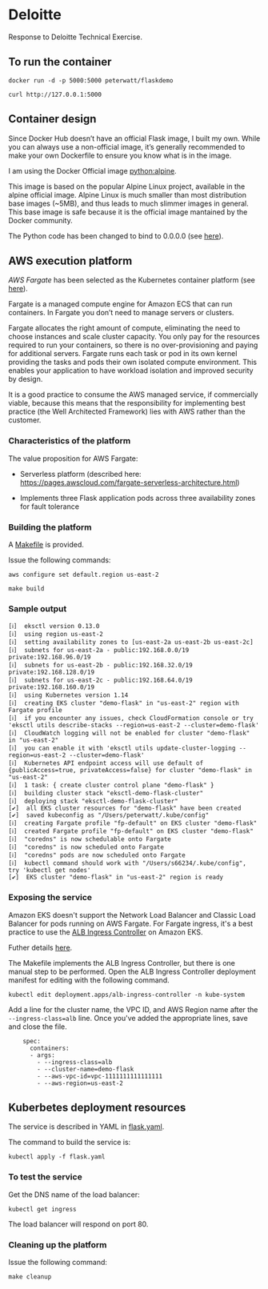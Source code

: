 # Deloitte

Response to Deloitte Technical Exercise.

## To run the container

```
docker run -d -p 5000:5000 peterwatt/flaskdemo

curl http://127.0.0.1:5000
```

## Container design

Since Docker Hub doesn’t have an official Flask image, I built my own. While you can always use a non-official image, it’s generally recommended to make your own Dockerfile to ensure you know what is in the image. 

I am using the Docker Official image [python:alpine](https://hub.docker.com/_/python).

This image is based on the popular Alpine Linux project, available in the alpine official image. Alpine Linux is much smaller than most distribution base images (~5MB), and thus leads to much slimmer images in general. This base image is safe because it is the official image mantained by the Docker community.

The Python code has been changed to bind to 0.0.0.0 (see [here](https://stackoverflow.com/questions/30323224/deploying-a-minimal-flask-app-in-docker-server-connection-issues)).

## AWS execution platform

*AWS Fargate* has been selected as the Kubernetes container platform (see [here](https://aws.amazon.com/blogs/aws/amazon-eks-on-aws-fargate-now-generally-available/)).

Fargate is a managed compute engine for Amazon ECS that can run containers. In Fargate you don’t need to manage servers or clusters.

Fargate allocates the right amount of compute, eliminating the need to choose instances and scale cluster capacity. You only pay for the resources required to run your containers, so there is no over-provisioning and paying for additional servers. Fargate runs each task or pod in its own kernel providing the tasks and pods their own isolated compute environment. This enables your application to have workload isolation and improved security by design.

It is a good practice to consume the AWS managed service, if commercially viable, because this means that the responsibility for implementing best practice (the Well Architected Framework) lies with AWS rather than the customer.

### Characteristics of the platform

The value proposition for AWS Fargate:

* Serverless platform (described here: https://pages.awscloud.com/fargate-serverless-architecture.html)

* Implements three Flask application pods across three availability zones for fault tolerance

### Building the platform

A [Makefile](Makefile) is provided.

Issue the following commands:

```
aws configure set default.region us-east-2

make build
```

### Sample output
```
[ℹ]  eksctl version 0.13.0
[ℹ]  using region us-east-2
[ℹ]  setting availability zones to [us-east-2a us-east-2b us-east-2c]
[ℹ]  subnets for us-east-2a - public:192.168.0.0/19 private:192.168.96.0/19
[ℹ]  subnets for us-east-2b - public:192.168.32.0/19 private:192.168.128.0/19
[ℹ]  subnets for us-east-2c - public:192.168.64.0/19 private:192.168.160.0/19
[ℹ]  using Kubernetes version 1.14
[ℹ]  creating EKS cluster "demo-flask" in "us-east-2" region with Fargate profile
[ℹ]  if you encounter any issues, check CloudFormation console or try 'eksctl utils describe-stacks --region=us-east-2 --cluster=demo-flask'
[ℹ]  CloudWatch logging will not be enabled for cluster "demo-flask" in "us-east-2"
[ℹ]  you can enable it with 'eksctl utils update-cluster-logging --region=us-east-2 --cluster=demo-flask'
[ℹ]  Kubernetes API endpoint access will use default of {publicAccess=true, privateAccess=false} for cluster "demo-flask" in "us-east-2"
[ℹ]  1 task: { create cluster control plane "demo-flask" }
[ℹ]  building cluster stack "eksctl-demo-flask-cluster"
[ℹ]  deploying stack "eksctl-demo-flask-cluster"
[✔]  all EKS cluster resources for "demo-flask" have been created
[✔]  saved kubeconfig as "/Users/peterwatt/.kube/config"
[ℹ]  creating Fargate profile "fp-default" on EKS cluster "demo-flask"
[ℹ]  created Fargate profile "fp-default" on EKS cluster "demo-flask"
[ℹ]  "coredns" is now schedulable onto Fargate
[ℹ]  "coredns" is now scheduled onto Fargate
[ℹ]  "coredns" pods are now scheduled onto Fargate
[ℹ]  kubectl command should work with "/Users/s66234/.kube/config", try 'kubectl get nodes'
[✔]  EKS cluster "demo-flask" in "us-east-2" region is ready

```

### Exposing the service

Amazon EKS doesn't support the Network Load Balancer and Classic Load Balancer for pods running on AWS Fargate. For Fargate ingress, it's a best practice to use the [ALB Ingress Controller](https://docs.aws.amazon.com/eks/latest/userguide/alb-ingress.html) on Amazon EKS.

Futher details [here](https://aws.amazon.com/blogs/containers/using-alb-ingress-controller-with-amazon-eks-on-fargate/).

The Makefile implements the ALB Ingress Controller, but there is one manual step to be performed. Open the ALB Ingress Controller deployment manifest for editing with the following command.

```
kubectl edit deployment.apps/alb-ingress-controller -n kube-system
```

Add a line for the cluster name, the VPC ID, and AWS Region name after the `--ingress-class=alb` line. Once you've added the appropriate lines, save and close the file.

```
    spec:
      containers:
      - args:
        - --ingress-class=alb
        - --cluster-name=demo-flask
        - --aws-vpc-id=vpc-1111111111111111
        - --aws-region=us-east-2
```

## Kuberbetes deployment resources

The service is described in YAML in [flask.yaml](flask.yaml).

The command to build the service is:

```
kubectl apply -f flask.yaml
```

### To test the service

Get the DNS name of the load balancer:

```
kubectl get ingress
```
The load balancer will respond on port 80.

### Cleaning up the platform

Issue the following command:

```
make cleanup
```
